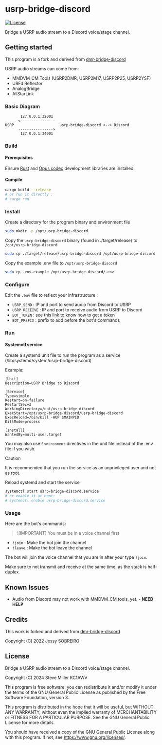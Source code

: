 # usrp-bridge-discord

[![License](https://img.shields.io/badge/License-GPLv3-blue?style=for-the-badge)](https://www.gnu.org/licenses/gpl-3.0)

Bridge a USRP audio stream to a Discord voice/stage channel.

## Getting started

This program is a fork and derived from [dmr-bridge-discord](https://github.com/jess-sys/dmr-bridge-discord)

USRP audio streams can come from:

* MMDVM_CM Tools (USRP2DMR, USRP2M17, USRP2P25, USRP2YSF)
* URFd Reflector
* AnalogBridge
* AllStarLink

### Basic Diagram

```
       127.0.0.1:32001
      <----------------
USRP                     usrp-bridge-discord <--> Discord
      ---------------->
       127.0.0.1:34001
```

### Build

#### Prerequisites

Ensure [Rust](https://rustup.rs/) and [Opus codec](https://packages.ubuntu.com/jammy/libopus-dev) development libraries are installed.

#### Compile

```bash
cargo build --release
# or run it directly :
# cargo run
```

### Install

Create a directory for the program binary and environment file
```bash
sudo mkdir -p /opt/usrp-bridge-discord
```

Copy the `usrp-bridge-discord` binary (found in ./target/release) to `/opt/usrp-bridge-discord`
```bash
sudo cp ./target/release/usrp-bridge-discord /opt/usrp-bridge-discord
```

Copy the example .env file to `/opt/usrp-bridge-discord`
```bash
sudo cp .env.example /opt/usrp-bridge-discord/.env
```

### Configure

Edit the `.env` file to reflect your infrastructure :

* `USRP_SEND`    : IP and port to send audio from Discord to USRP
* `USRP_RECEIVE` : IP and port to receive audio from USRP to Discord
* `BOT_TOKEN`    : see [this link](https://discordjs.guide/preparations/setting-up-a-bot-application.html#creating-your-bot) to know how to get a token
* `BOT_PREFIX`   : prefix to add before the bot's commands

### Run

#### Systemctl service

Create a systemd unit file to run the program as a service (/lib/systemd/system/usrp-bridge-discord)

Example:

```
[Unit]
Description=USRP Bridge to Discord

[Service]
Type=simple
Restart=on-failure
RestartSec=3
WorkingDirectory=/opt/usrp-bridge-discord
ExecStart=/opt/usrp-bridge-discord/usrp-bridge-discord
ExecReload=/bin/kill -HUP $MAINPID
KillMode=process

[Install]
WantedBy=multi-user.target
```

You may also use `Environment` directives in the unit file instead of the .env file if you wish.

> [!CAUTION]
> It is recommended that you run the service as an unprivileged user and not as root.

Reload systemd and start the service

```bash
systemctl start usrp-bridge-discord.service
# or enable it at boot:
# systemctl enable usrp-bridge-discord.service
```

### Usage

Here are the bot's commands:

> ![IMPORTANT]
> You must be in a voice channel first

* `!join` : Make the bot join the channel
* `!leave` : Make the bot leave the channel

The bot will join the voice channel that you are in after your type `!join`.

Make sure to not transmit and receive at the same time, as the stack is half-duplex.

## Known Issues

* Audio from Discord may not work with MMDVM_CM tools, yet. - **NEED HELP**

## Credits

This work is forked and derived from [dmr-bridge-discord](https://github.com/jess-sys/dmr-bridge-discord)

Copyright (C) 2022 Jessy SOBREIRO

## License

Bridge a USRP audio stream to a Discord voice/stage channel.

Copyright (C) 2024 Steve Miller KC1AWV

This program is free software: you can redistribute it and/or modify
it under the terms of the GNU General Public License as published by
the Free Software Foundation, version 3.

This program is distributed in the hope that it will be useful,
but WITHOUT ANY WARRANTY; without even the implied warranty of
MERCHANTABILITY or FITNESS FOR A PARTICULAR PURPOSE.  See the
GNU General Public License for more details.

You should have received a copy of the GNU General Public License
along with this program.  If not, see <https://www.gnu.org/licenses/>.
